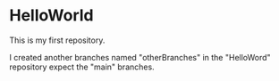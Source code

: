 # HelloWorld
This is my first repository.


I created another branches named "otherBranches" in the "HelloWord" repository expect the "main" branches.
